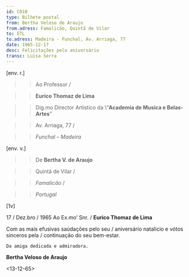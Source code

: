 ```yaml
---
id: C010
type: Bilhete postal
from: Bertha Veloso de Araujo
from.adress: Famalicão, Quintã de Vilar  
to: ETL
to.adress: Madeira - Funchal, Av. Arriaga, 77
date: 1965-12-17
desc: Felicitações pelo aniversário
transc: Luisa Serra
---
```


[env. r.]

>> Ao Professor /

>> **Eurico Thomaz de Lima**

>> Dig.mo Director Artistico da \“**Academia de Musica e Belas-Artes**”

>> Av. Arriaga, 77 /

>>*Funchal – Madeira*

[env. v.]

>> De **Bertha V. de Araujo**

>> Quintã de Vilar /

>> *Famalicão* /

>> *Portugal*

[1v]

17 / Dez.bro / 1965
    Ao Ex.mo’ Snr. /
**Eurico Thomaz de Lima**

Com as mais efusivas saúdações pelo seu / aniversário natalicio e vótos sinceros pela / continuação do seu bem-estar.

    Da amiga dedicada e admiradora.

**Bertha Veloso de Araujo**

<13-12-65>
